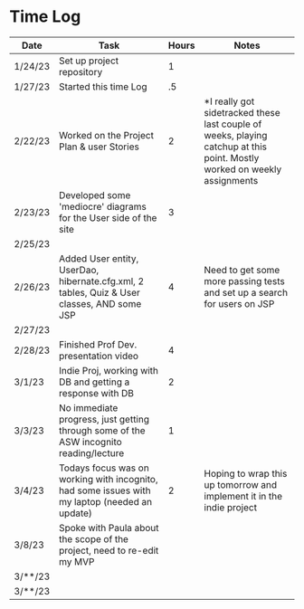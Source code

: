 # Time Log

| Date    | Task                                                                                          | Hours | Notes                                                                                                                    |
|---------|-----------------------------------------------------------------------------------------------|-------|--------------------------------------------------------------------------------------------------------------------------|
| 1/24/23 | Set up project repository                                                                     | 1     |                                                                                                                          |
| 1/27/23 | Started this time Log                                                                         | .5    |                                                                                                                          |
| 2/22/23 | Worked on the Project Plan & user Stories                                                     | 2     | *I really got sidetracked these last couple of weeks, playing catchup at this point. Mostly worked on weekly assignments |
| 2/23/23 | Developed some 'mediocre' diagrams for the User side of the site                              | 3     |                                                                                                                          |
| 2/25/23 |                                                                                               |       |                                                                                                                          |
| 2/26/23 | Added User entity, UserDao, hibernate.cfg.xml, 2 tables, Quiz & User classes, AND some JSP    | 4     | Need to get some more passing tests and set up a search for users on JSP                                                 |
| 2/27/23 |                                                                                               |       |                                                                                                                          |
| 2/28/23 | Finished Prof Dev. presentation video                                                         | 4     |                                                                                                                          |
| 3/1/23  | Indie Proj, working with DB and getting a response with DB                                    | 2     |                                                                                                                          |
| 3/3/23  | No immediate progress, just getting through some of the ASW incognito reading/lecture         | 1     |                                                                                                                          |
| 3/4/23  | Todays focus was on working with incognito, had some issues with my laptop (needed an update) | 2     | Hoping to wrap this up tomorrow and implement it in the indie project                                                    |
| 3/8/23 | Spoke with Paula about the scope of the project, need to re-edit my MVP                       |       |                                                                                                                          |
| 3/**/23 |                                                                                               |       |                                                                                                                          |
| 3/**/23 |                                                                                               |       |                                                                                                                          |